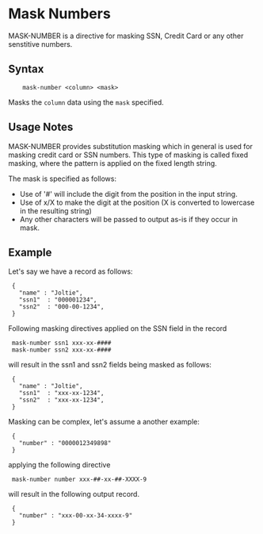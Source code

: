 # Mask Numbers
MASK-NUMBER is a directive for masking SSN, Credit Card or any other senstitive numbers.

## Syntax
```
    mask-number <column> <mask>
```
Masks the ```column``` data using the ```mask``` specified.

## Usage Notes

MASK-NUMBER provides substitution masking which in general is used for
masking credit card or SSN numbers. This type of masking is called fixed masking,
where the pattern is applied on the fixed length string.

The mask is specified as follows:

* Use of '#' will include the digit from the position in the input string.
* Use of x/X to make the digit at the position (X is converted to lowercase in the resulting string)
* Any other characters will be passed to output as-is if they occur in mask.

## Example

Let's say we have a record as follows:

```
 {
   "name" : "Joltie",
   "ssn1"  : "000001234",
   "ssn2"  : "000-00-1234",
 }
```

Following masking directives applied on the SSN field in the record
```
 mask-number ssn1 xxx-xx-####
 mask-number ssn2 xxx-xx-####
```

will result in the ssn1 and ssn2 fields being masked as follows:
```
 {
   "name" : "Joltie",
   "ssn1"  : "xxx-xx-1234",
   "ssn2"  : "xxx-xx-1234",
 }
```

Masking can be complex, let's assume a another example:

```
 {
   "number" : "0000012349898"
 }
```

applying the following directive

```
 mask-number number xxx-##-xx-##-XXXX-9
```

will result in the following output record.

```
 {
   "number" : "xxx-00-xx-34-xxxx-9"
 }
```